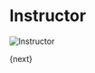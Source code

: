 # Instructor

<img class="screenshot" alt="Instructor" src="/docs/assets/img/education/setup/instructor.png">

{next}